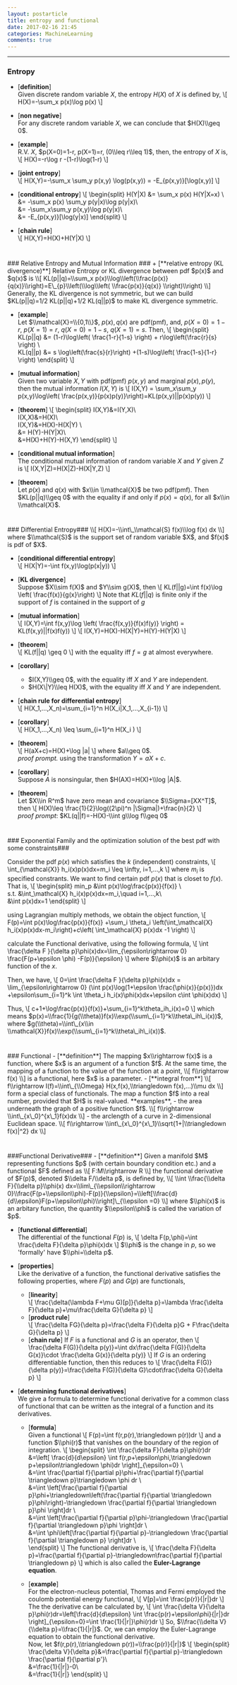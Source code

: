 ```yaml
---
layout: postarticle
title: entropy and functional
date: 2017-02-16 21:45
categories: MachineLearning
comments: true
---
```


------------------------  
### Entropy ###
+ [**definition**]  
    Given discrete random variable $X$, the entropy $H(X)$ of $X$ is defined by,
    \\[
        H(X)=-\\sum_x p(x)\\log p(x)
    \\]

+ [**non negative**]  
    For any discrete random variable $X$, we can conclude that $H(X)\\geq 0$.

+ [**example**]  
    R.V. $X$, $p(X=0)=1-r, p(X=1)=r, (0\\leq r\\leq 1)$, then, the entropy of $X$ is,
    \\[
        H(X)=-r\\log r -(1-r)\\log(1-r)
    \\]

+ [**joint entropy**]  
\\[ 
    H(X,Y)=-\\sum_x \\sum_y p(x,y) \\log(p(x,y)) = -E\_{p(x,y)}[\\log(x,y)]
\\]

+ [**conditional entropy**]
\\[
\\begin{split}
H(Y|X) &= \\sum_x p(x) H(Y|X=x) \\\
&= -\\sum_x p(x) \\sum_y p(y|x)\\log p(y|x)\\\
&= -\\sum_x\\sum_y p(x,y)\\log p(y|x)\\\
&= -E\_{p(x,y)}[\\log(y|x)]
\\end{split}
\\]

+ [**chain rule**]  
    \\[
        H(X,Y)=H(X)+H(Y|X)
    \\]

<h1></h1>
### Relative Entropy and Mutual Information ###
+ [**relative entropy (KL divergence)**]  
    Relative Entropy or KL divergence between pdf $p(x)$ and $q(x)$ is
    \\[
        KL(p||q)=\\sum_x p(x)\\log\\left(\\frac{p(x)}{q(x)}\\right)=E\_{p}\\left(\\log\\left( \\frac{p(x)}{q(x)} \\right)\\right)
    \\]
    Generally, the KL divergence is not symmetric, but we can build  $KL(p||q)=1/2 KL(p||q)+1/2 KL(q||p)$ to make KL divergence symmetric.

+ [**example**]  
    Let $\\mathcal{X}=\\{0,1\\}$, $p(x),q(x)$ are pdf(pmf), and, $p(X=0)=1-r$, $p(X=1)=r$, $q(X=0)=1-s$, $q(X=1)=s$. Then,
    \\[
    \\begin{split}
    KL(p||q) &= (1-r)\\log\\left( \\frac{1-r}{1-s} \\right) + r\\log\\left(\\frac{r}{s} \\right) \\\
    KL(q||p) &= s \\log\\left(\\frac{s}{r}\\right) +(1-s)\\log\\left( \\frac{1-s}{1-r} \\right)
    \\end{split}
    \\]

+ [**mutual information**]  
    Given two variable $X,Y$ with pdf(pmf) $p(x,y)$ and marginal $p(x),p(y)$, then the mutual information $I(X,Y)$ is
    \\[
        I(X,Y) = \\sum_x\\sum_y p(x,y)\\log\\left( \\frac{p(x,y)}{p(x)p(y)}\\right)=KL(p(x,y)||p(x)p(y))
    \\]

+ [**theorem**]
    \\[
    \\begin{split}
    I(X,Y)&=I(Y,X)\\\
    I(X,X)&=H(X)\\\
    I(X,Y)&=H(X)-H(X|Y) \\\
    &= H(Y)-H(Y|X)\\\
    &=H(X)+H(Y)-H(X,Y)
    \\end{split}
    \\]

+ [**conditional mutual information**]  
    The conditional mutual information of random variable $X$ and $Y$ given $Z$ is
    \\[
        I(X,Y|Z)=H(X|Z)-H(X|Y,Z)
    \\]

+ [**theorem**]  
    Let $p(x)$ and $q(x)$ with $x\\in \\mathcal{X}$ be two pdf(pmf). Then $KL(p||q)\\geq 0$ with the equality if and only if $p(x)=q(x)$, for all $x\\in \\mathcal{X}$.


<h1></h1>
### Differential Entropy###
\\[
H(X)=-\\int\_\\mathcal{S} f(x)\\log f(x) dx
\\]
where $\\mathcal{S}$ is the support set of random variable $X$, and $f(x)$ is pdf of $X$.

- [**conditional differential entropy**]  
    \\[
        H(X|Y)=-\\int f(x,y)\\log(p(x|y))
    \\]

- [**KL divergence**]  
    Suppose $X\\sim f(X)$ and $Y\\sim g(X)$, then
    \\[
        KL(f||g)=\\int f(x)\\log \\left( \\frac{f(x)}{g(x}\\right)
    \\]
    Note that $KL(f||q)$ is finite only if the support of $f$ is contained in the support of $g$

- [**mutual information**]  
    \\[
        I(X,Y)=\\int f(x,y)\\log \\left( \\frac{f(x,y)}{f(x)f(y)} \\right) = KL(f(x,y)||f(x)f(y))
    \\]
    \\[
        I(X,Y)=H(X)-H(X|Y)=H(Y)-H(Y|X)
    \\]

- [**theorem**]  
    \\[
        KL(f||q) \\geq 0
    \\]
    with the equality iff $f=g$ at almost everywhere.

- [**corollary**]  
    - $I(X,Y)\\geq 0$, with the equality iff $X$ and $Y$ are independent.
    - $H(X\|Y)\\leq H(X)$, with the equality iff $X$ and $Y$ are independent.

- [**chain rule for differential entropy**]  
    \\[
        H(X\_1,...,X\_n)=\\sum\_{i=1}^n H(X\_i|X\_1,...,X\_{i-1})
    \\]

- [**corollary**]  
    \\[
        H(X\_1,...,X\_n) \\leq \\sum\_{i=1}^n H(X\_i
        )
    \\]

- [**theorem**]  
    \\[
        H(aX+c)=H(X)+\\log |a|
    \\]
    where $a\\geq 0$.  
    *proof prompt.* using the transformation $Y=aX+c$. 

- [**corollary**]  
    Suppose $A$ is nonsingular, then $H(AX)=H(X)+\\log |A|$.

- [**theorem**]  
    Let $X\\in R^m$ have zero mean and covariance $\\Sigma=[XX^T]$, then
    \\[
        H(X)\\leq \\frac{1}{2}\\log((2\\pi)^n |\\Sigma|)+\\frac{n}{2}
    \\]  
    *proof prompt*: $KL(q||f)=-H(X)-\\int g\\log f\\geq 0$
<h1></h1>
### Exponential Family and the optimization solution of the best pdf with some constraints###

Consider the pdf $p(x)$ which satisfies the $k$ (independent) constraints,
\\[
\\int\_{\\mathcal{X}} h\_i(x)p(x)dx=m\_i \\leq \\infty, i=1,...,k
\\]
where $m_i$ is specified constrants. We want to find certain pdf $p(x)$ that is closet to $f(x)$. That is,
\\[
\\begin{split}
min\_p &\\int p(x)\\log\\frac{p(x)}{f(x)} \\\
s.t. &\\int_\\mathcal{X} h\_i(x)p(x)dx=m\_i,\\quad i=1,...,k\\\
&\\int p(x)dx=1
\\end{split}
\\]

using Lagrangian multiply methods, we obtain the object function,
\\[
F(p)=\\int p(x)\\log\\frac{p(x)}{f(x)} +\\sum\_i \\theta\_i \\left(\\int_\\mathcal{X} h\_i(x)p(x)dx-m\_i\\right)+c\\left( \\int\_\\mathcal{X} p(x)dx -1 \\right)
\\]

calculate the Functional derivative, using the following formula,
\\[
    \\int \\frac{\\delta F }{\\delta p}\\phi(x)dx=\\lim_{\\epsilon\\rightarrow 0} \\frac{F(p+\\epsilon \phi) -F(p)}{\\epsilon}
\\]
where $\\phi(x)$ is an arbitary function of the $x$.

Then, we have,
\\[
0=\\int \\frac{\\delta F }{\\delta p}\\phi(x)dx = \\lim_{\\epsilon\\rightarrow 0} (\\int p(x)\\log(1+\\epsilon \\frac{\phi(x)}{p(x)})dx +\\epsilon\\sum\_{i=1}^k \\int \\theta\_i h\_i(x)\\phi(x)dx+\\epsilon c\\int \\phi(x)dx)
\\]

Thus,
\\[
c+1+\\log\\frac{p(x)}{f(x)}+\\sum\_{i=1}^k\\theta\_ih\_i(x)=0
\\]
which means $p(x)=\\frac{1}{g(\\theta)}f(x)\\exp(\\sum\_{i=1}^k\\theta\_ih\_i(x))$, where $g(\\theta)=\\int\_{x\\in \\mathcal{X}}f(x)\\exp(\\sum\_{i=1}^k\\theta\_ih\_i(x))$.  

<h1></h1>
### Functional      
- [**definition**]  
    The mapping $x\\rightarrow f(x)$ is a function, where $x$ is an argument of a function $f$. At the same time, the mapping of a function to the value of the function at a point,
    \\[
        f\\rightarrow f(x)
    \\]
    is a functional, here $x$ is a parameter.
- [**integral from**]  
    \\[
        f\\rightarrow I(f)=\\int\_{\\Omega} H(x,f(x),\\triangledown f(x),...)\\mu dx
    \\]
    form a special class of functionals. The map a function $f$ into a real number, provided that $H$ is real-valued. **examples**,
    - the area underneath the graph of a positive function $f$.
        \\[
            f\\rightarrow \\int\_{x\_0}^{x\_1}f(x)dx
        \\]
    - the arclength of a curve in 2-dimensional Euclidean space.
    \\[
        f\\rightarrow \\int\_{x\_0}^{x\_1}\\sqrt{1+|\\triangledown f(x)|^2} dx
    \\]  
    
<h1></h1>
###Functional Derivative###
- [**definition**]  
    Given a manifold $M$ representing functions $p$ (with certain boundary condition etc.) and a functional $F$ defined as
    \\[
        F:M\\rightarrow R
    \\]
    the functional derivative of $F(p)$, denoted $\\delta F/\\delta p$, is defined by,
    \\[
        \\int \\frac{\\delta F}{\\delta p}\\phi(x) dx=\\lim\_{\\epsilon\\rightarrow 0}\\frac{F(p+\\epsilon\\phi)-F(p)}{\\epsilon}=\\left[\\frac{d}{d\\epsilon}F(p+\\epsilon\\phi)\\right]\_{\\epsilon =0}
    \\]
    where $\\phi(x)$ is an arbitary function, the quantity $\\epsilon\\phi$ is called the variation of $p$.

- [**functional differential**]  
    The differential of the functional $F(p)$ is,
    \\[
        \\delta F(p,\\phi)=\\int \\frac{\\delta F}{\\delta p}\\phi(x)dx
    \\]
    $\\phi$ is the change in $p$, so we 'formally' have $\\phi=\\delta p$.

- [**properties**]  
    Like the derivative of a function, the functional derivative satisfies the following properties, where $F(p)$ and $G(p)$ are functionals,
    - [**linearity**]  
    \\[
        \\frac{\\delta(\\lambda F+\\mu G)[p]}{\\delta p}=\\lambda \\frac{\\delta F}{\\delta p}+\\mu\\frac{\\delta G}{\\delta p}
    \\]
    - [**product rule**]  
    \\[
        \\frac{\\delta FG}{\\delta p}=\\frac{\\delta F}{\\delta p}G + F\\frac{\\delta G}{\\delta p}
    \\]
    - [**chain rule**]  If $F$ is a functional and $G$ is an operator, then
    \\[
        \\frac{\\delta F(G)}{\\delta p(y)}=\\int dx\\frac{\\delta F(G)}{\\delta G(x)}\\cdot \\frac{\\delta G(x)}{\\delta p(y)}
    \\]
    If $G$ is an ordering differentiable function, then this reduces to
    \\[
        \\frac{\\delta F(G)}{\\delta p(y)}=\\frac{\\delta F(G)}{\\delta G}\\cdot\\frac{\\delta G}{\\delta p}
    \\]

- [**determining functional derivatives**]  
    We give a formula to determine functional derivative for a common class of functional that can be written as the integral of a function and its derivatives.
    - [**formula**]  
        Given a functional
        \\[
                F(p)=\\int f(r,p(r),\\triangledown p(r))dr
        \\]
    and a function $\\phi(r)$ that vanishes on the boundary of the region of integration.
    \\[
    \\begin{split}
    \\int \\frac{\\delta F}{\\delta p}\\phi(r)dr &=\\left[ \\frac{d}{d\\epsilon} \\int f(r,p+\\epsilon\\phi,\\triangledown p+\\epsilon\\triangledown \\phi)dr \\right]_{\\epsilon=0} \\\
    &=\\int \\frac{\\partial f}{\\partial p}\\phi+\\frac{\\partial f}{\\partial \\triangledown p}\\triangledown \\phi dr \\\
    &=\\int \\left[\\frac{\\partial f}{\\partial p}\\phi+\\triangledown\\left(\\frac{\\partial f}{\\partial \\triangledown p}\\phi\\right)-\\triangledown \\frac{\\partial f}{\\partial \\triangledown p}\\phi \\right]dr \\\
    &=\\int \\left[\\frac{\\partial f}{\\partial p}\\phi-\\triangledown \\frac{\\partial f}{\\partial \\triangledown p}\\phi \\right]dr \\\
     &=\\int \\phi\\left[\\frac{\\partial f}{\\partial p}-\\triangledown \\frac{\\partial f}{\\partial \\triangledown p} \\right]dr \\\
    \\end{split}
    \\]
    The functional derivative is,
    \\[
        \\frac{\\delta F}{\\delta p}=\\frac{\\partial f}{\\partial p}-\\triangledown\\frac{\\partial f}{\\partial \\triangledown p}
    \\]
    which is also called the **Euler-Lagrange equation**.

    - [**example**]   
    For the electron-nucleus potential, Thomas and Fermi employed the coulomb potential energy functional,
    \\[
        V[p]=\\int \\frac{p(r)}{|r|}dr
    \\]
    The the derivative can be calculated by,
    \\[
    \\int \\frac{\\delta V}{\\delta p}\\phi(r)dr=\\left[\\frac{d}{d\\epsilon} \\int \\frac{p(r)+\\epsilon\\phi}{|r|}dr \\right]_{\\epsilon=0}=\\int \\frac{1}{|r|}\\phi(r)dr
    \\]
    So, $\\frac{\\delta V}{\\delta p}=\\frac{1}{|r|}$. Or, we can employ the Euler-Lagrange equation to obtain the functional derivative.   
    Now, let $f(r,p(r),\\triangledown p(r))=\\frac{p(r)}{|r|}$
    \\[
    \\begin{split}
        \\frac{\\delta V}{\\delta p}&=\\frac{\\partial f}{\\partial p}-\\triangledown \\frac{\\partial f}{\\partial p'}\\\
        &=\\frac{1}{|r|}-0\\\
        &=\\frac{1}{|r|}
    \\end{split}
    \\]